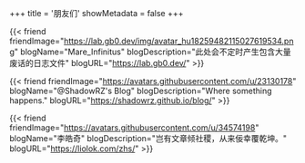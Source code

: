 +++
title = '朋友们'
showMetadata = false
+++

{{< friend
friendImage="https://lab.gb0.dev/img/avatar_hu18259482115027619534.png"
blogName="Mare_Infinitus"
blogDescription="此处会不定时产生包含大量废话的日志文件"
blogURL="https://lab.gb0.dev/" >}}

{{< friend
friendImage="https://avatars.githubusercontent.com/u/23130178"
blogName="@ShadowRZ's Blog"
blogDescription="Where something happens."
blogURL="https://shadowrz.github.io/blog/" >}}

{{< friend
friendImage="https://avatars.githubusercontent.com/u/34574198"
blogName="李皓奇"
blogDescription="岂有文章倾社稷，从来佞幸覆乾坤。"
blogURL="https://liolok.com/zhs/" >}}
